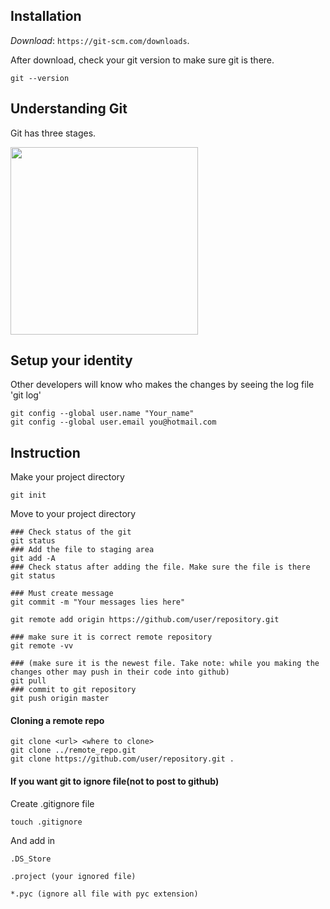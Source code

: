 ## Installation 

*Download*:  `https://git-scm.com/downloads`.

After download, check your git version to make sure git is there.

`git --version`

## Understanding Git  
Git has three stages.  

<img src="http://i.stack.imgur.com/zLTpo.png" height=" 300px" width="300px" />

##  Setup your identity
Other developers will know who makes the changes by seeing the log file 'git log'

```
git config --global user.name "Your_name"  
git config --global user.email you@hotmail.com
```

## Instruction

Make your project directory
```
git init
```

Move to your project directory  
```
### Check status of the git
git status     
### Add the file to staging area
git add -A
### Check status after adding the file. Make sure the file is there
git status

### Must create message
git commit -m "Your messages lies here"

git remote add origin https://github.com/user/repository.git  

### make sure it is correct remote repository
git remote -vv  

### (make sure it is the newest file. Take note: while you making the changes other may push in their code into github)
git pull     
### commit to git repository
git push origin master
```
#### Cloning a remote repo

```
git clone <url> <where to clone>
git clone ../remote_repo.git
git clone https://github.com/user/repository.git .   
```


#### If you want git to ignore file(not to post to github)

Create .gitignore file

`touch .gitignore`

And add in   

```
.DS_Store

.project (your ignored file)

*.pyc (ignore all file with pyc extension)
```





